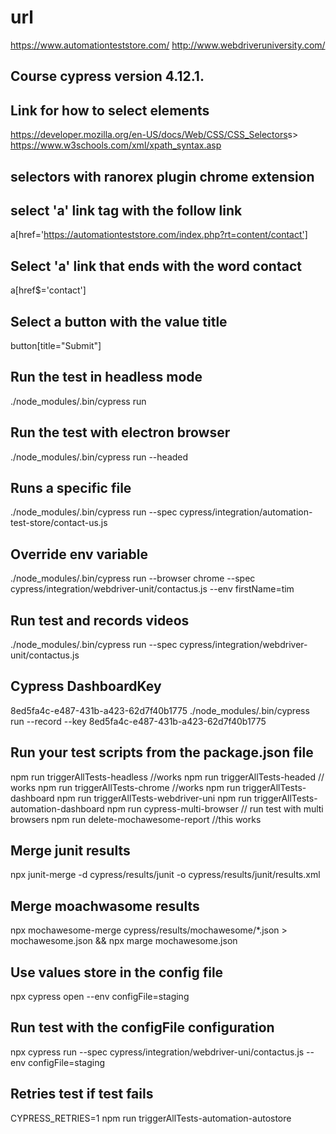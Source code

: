 # url

<https://www.automationteststore.com/>
<http://www.webdriveruniversity.com/>

## Course cypress version  4.12.1.

## Link for how to select elements

<https://developer.mozilla.org/en-US/docs/Web/CSS/CSS_Selectors>s>
<https://www.w3schools.com/xml/xpath_syntax.asp>

## selectors with ranorex plugin chrome extension

## select 'a' link tag with the follow link

a[href='https://automationteststore.com/index.php?rt=content/contact']

## Select 'a' link that ends with the word contact

a[href$='contact']

## Select a button with the value title

button[title="Submit"]

## Run the test in headless mode

./node_modules/.bin/cypress run

## Run the test with electron browser

./node_modules/.bin/cypress run --headed

## Runs a specific file

./node_modules/.bin/cypress run --spec cypress/integration/automation-test-store/contact-us.js

## Override env variable

./node_modules/.bin/cypress run --browser chrome --spec cypress/integration/webdriver-unit/contactus.js --env firstName=tim

## Run test and records videos

./node_modules/.bin/cypress run --spec cypress/integration/webdriver-unit/contactus.js

## Cypress DashboardKey

8ed5fa4c-e487-431b-a423-62d7f40b1775
./node_modules/.bin/cypress run --record --key 8ed5fa4c-e487-431b-a423-62d7f40b1775

## Run your test scripts from the package.json file

npm run triggerAllTests-headless //works
npm run triggerAllTests-headed // works
npm run triggerAllTests-chrome //works
npm run triggerAllTests-dashboard
npm run triggerAllTests-webdriver-uni
npm run triggerAllTests-automation-dashboard
npm run cypress-multi-browser // run test with multi browsers
npm run delete-mochawesome-report //this works

## Merge junit results

npx junit-merge -d cypress/results/junit -o cypress/results/junit/results.xml

## Merge moachwasome results

npx mochawesome-merge cypress/results/mochawesome/*.json > mochawesome.json && npx marge mochawesome.json

## Use values store in the config file

npx cypress open --env configFile=staging

## Run test with the configFile configuration

 npx cypress run --spec cypress/integration/webdriver-uni/contactus.js --env configFile=staging

 ## Retries test if test fails

 CYPRESS_RETRIES=1 npm run triggerAllTests-automation-autostore
